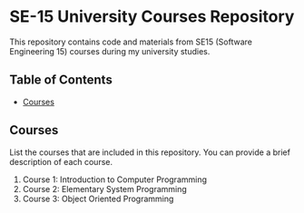 # SE-15 University Courses Repository

This repository contains code and materials from SE15 (Software Engineering 15) courses during my university studies.

## Table of Contents

- [Courses](#courses)
  
## Courses

List the courses that are included in this repository. You can provide a brief description of each course.

1. Course 1: Introduction to Computer Programming
2. Course 2: Elementary System Programming
3. Course 3: Object Oriented Programming
